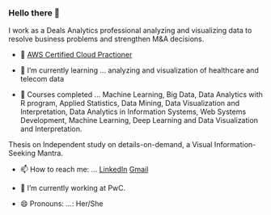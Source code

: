 ### Hello there 👋

I work as a Deals Analytics professional analyzing and visualizing data to resolve business problems and strengthen M&A decisions.

- 🌱 [AWS Certified Cloud Practioner](https://www.credly.com/badges/11c681c4-84af-4a8c-b4e6-f5661aee99b8/public_url)

- 🌱 I’m currently learning ... analyzing and visualization of healthcare and telecom data  

- 🌱  Courses completed     ... Machine Learning, Big Data, Data Analytics with R program, Applied Statistics, Data Mining, Data Visualization and Interpretation, Data Analytics in Information Systems, Web Systems Development, Machine Learning, Deep Learning and Data Visualization and Interpretation.

Thesis on Independent study on details-on-demand, a Visual Information-Seeking Mantra. 

- 📫 How to reach me: ...         [LinkedIn](https://www.linkedin.com/in/parvathy-neelakanta-sarma)
                                   [Gmail](parvathynsarma@gmail.com)
                                  
- 🔭 I’m currently working at PwC.

- 😄 Pronouns: ...: Her/She


